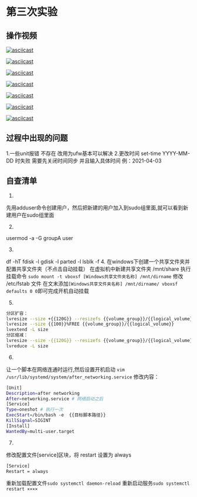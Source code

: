 # 第三次实验

## 操作视频

[![asciicast](https://asciinema.org/a/GwI7JNbjkL6DTIE9RxFD7lpBV.svg)](https://asciinema.org/a/GwI7JNbjkL6DTIE9RxFD7lpBV)

[![asciicast](https://asciinema.org/a/o6hFqnpzUPR7FzwLSMXaXJ8u2.svg)](https://asciinema.org/a/o6hFqnpzUPR7FzwLSMXaXJ8u2)

[![asciicast](https://asciinema.org/a/bEQV6yYHKyWOAWf8f7hHW7bAd.svg)](https://asciinema.org/a/bEQV6yYHKyWOAWf8f7hHW7bAd)

[![asciicast](https://asciinema.org/a/LlZVGwayczrDZmlsqg4FUrxos.svg)](https://asciinema.org/a/LlZVGwayczrDZmlsqg4FUrxos)

[![asciicast](https://asciinema.org/a/A3z3MkkXq23Tqaytakt1Jys4s.svg)](https://asciinema.org/a/A3z3MkkXq23Tqaytakt1Jys4s)

[![asciicast](https://asciinema.org/a/Tq7CKz3Mi3201ATyR2P2rsNBl.svg)](https://asciinema.org/a/Tq7CKz3Mi3201ATyR2P2rsNBl)

[![asciicast](https://asciinema.org/a/J1hVDF5Y9yDxvZu09Vq2PBhVN.svg)](https://asciinema.org/a/J1hVDF5Y9yDxvZu09Vq2PBhVN)

## 过程中出现的问题

1.一些unit报错 不存在 改用为ufw基本可以解决
2.更改时间 set-time YYYY-MM-DD 时失败 需要先关闭时间同步 并且输入具体时间 例：2021-04-03

## 自查清单

1. 
先用adduser命令创建用户，然后把新建的用户加入到sudo组里面,就可以看到新建用户在sudo组里面

2. 
usermod -a -G groupA user

3. 
df -hT 
fdisk -l 
gdisk -l 
parted -l 
lsblk -f 
4. 
在windows下创建一个共享文件夹并配置共享文件夹（不点击自动挂载）
在虚拟机中新建共享文件夹 /mnt/share
执行挂载命令 ```sudo mount -t vboxsf [Windows共享文件夹名称] /mnt/dirname```
修改 /etc/fstab 文件 在文末添加```[Windows共享文件夹名称] /mnt/dirname/ vboxsf defaults 0 0```即可完成开机自动挂载

5. 

```bash
分区扩容：
lvresize --size +{{120G}} --resizefs {{volume_group}}/{{logical_volume}}
lvresize --size {{100}}%FREE {{volume_group}}/{{logical_volume}}
lvextend -L size
分区缩减：
lvresize --size -{{120G}} --resizefs {{volume_group}}/{{logical_volume}}
lvreduce -L size
```

6. 
让一个脚本在网络连通时运行,然后设置开机启动
`vim /usr/lib/systemd/system/after_networking.service`
修改内容：

```bash
[Unit]
Description=after networking 
After=networking.service # 网络启动之后
[Service]
Type=oneshot # 执行一次
ExecStart=/bin/bash -e  {{目标脚本路径}}
KillSignal=SIGINT
[Install]
WantedBy=multi-user.target
```

7. 
修改配置文件[service]区块，将  restart  设置为  always

```bash
[Service]
Restart = always
```
重新加载配置文件`sudo systemctl daemon-reload`
重新启动服务`sudo systemctl restart ××××`